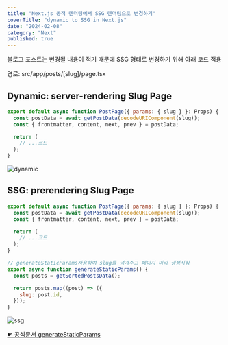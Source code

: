 ```yaml
---
title: "Next.js 동적 렌더링에서 SSG 렌더링으로 변경하기"
coverTitle: "dynamic to SSG in Next.js"
date: "2024-02-08"
category: "Next"
published: true
---
```


블로그 포스트는 변경될 내용이 적기 때문에 SSG 형태로 변경하기 위해 아래 코드 적용

경로: src/app/posts/[slug]/page.tsx

## Dynamic: server-rendering Slug Page

```javascript
export default async function PostPage({ params: { slug } }: Props) {
  const postData = await getPostData(decodeURIComponent(slug));
  const { frontmatter, content, next, prev } = postData;

  return (
    // ...코드
  );
}
```

![dynamic](/imgs/blog/posts/dynamic-to-ssg/dynamic.png)

## SSG: prerendering Slug Page

```javascript
export default async function PostPage({ params: { slug } }: Props) {
  const postData = await getPostData(decodeURIComponent(slug));
  const { frontmatter, content, next, prev } = postData;

  return (
    // ...코드
  );
}

// generateStaticParams사용하여 slug를 넘겨주고 페이지 미리 생성시킴
export async function generateStaticParams() {
  const posts = getSortedPostsData();

  return posts.map((post) => ({
    slug: post.id,
  }));
}
```

![ssg](/imgs/blog/posts/dynamic-to-ssg/ssg.png)

[☛ 공식문서 generateStaticParams](https://nextjs.org/docs/app/api-reference/functions/generate-static-params)
